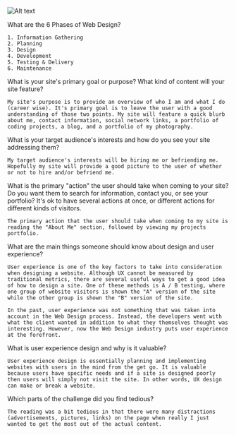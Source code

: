 ![Alt text](site-map.png "LY Personal Website Site Map")

What are the 6 Phases of Web Design?

	1. Information Gathering
	2. Planning
	3. Design
	4. Development 
	5. Testing & Delivery
	6. Maintenance

What is your site's primary goal or purpose? What kind of content will your site feature?

	My site's purpose is to provide an overview of who I am and what I do (career wise). It's primary goal is to leave the user with a good understanding of those two points. My site will feature a quick blurb about me, contact information, social network links, a portfolio of coding projects, a blog, and a portfolio of my photography.

What is your target audience's interests and how do you see your site addressing them?

	My target audience's interests will be hiring me or befriending me. Hopefully my site will provide a good picture to the user of whether or not to hire and/or befriend me.

What is the primary "action" the user should take when coming to your site? Do you want them to search for information, contact you, or see your portfolio? It's ok to have several actions at once, or different actions for different kinds of visitors.

	The primary action that the user should take when coming to my site is reading the "About Me" section, followed by viewing my projects portfolio.

What are the main things someone should know about design and user experience?

	User experience is one of the key factors to take into consideration when designing a website. Although UX cannot be measured by traditional metrics, there are several useful ways to get a good idea of how to design a site. One of these methods is A / B testing, where one group of website visitors is shown the "A" version of the site while the other group is shown the "B" version of the site. 

	In the past, user experience was not something that was taken into account in the Web Design process. Instead, the developers went with what the client wanted in addition to what they themselves thought was interesting. However, now the Web Design industry puts user experience at the forefront. 

What is user experience design and why is it valuable? 

	User experience design is essentially planning and implementing websites with users in the mind from the get go. It is valuable because users have specific needs and if a site is designed poorly then users will simply not visit the site. In other words, UX design can make or break a website. 

Which parts of the challenge did you find tedious?

	The reading was a bit tedious in that there were many distractions (advertisements, pictures, links) on the page when really I just wanted to get the most out of the actual content. 
